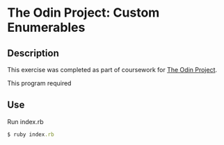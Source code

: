 # The Odin Project: Custom Enumerables

## Description

This exercise was completed as part of coursework for [The Odin Project](https://www.theodinproject.com/paths/full-stack-ruby-on-rails/courses/ruby-programming/lessons/knights-travails).

This program required

## Use

Run index.rb

```rb
$ ruby index.rb
```
